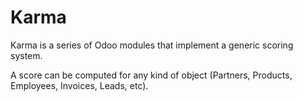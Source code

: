 # Karma

Karma is a series of Odoo modules that implement a generic scoring system.

A score can be computed for any kind of object (Partners, Products, Employees, Invoices, Leads, etc).
